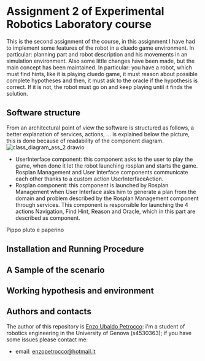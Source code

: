 # Assignment 2 of Experimental Robotics Laboratory course

This is the second assignment of the course, in this assignment I have had to implement some features of the robot in a cluedo game environment. In particular: planning part and robot description and his movements in an simulation environment.
Also some little changes have been made, but the main concept has been maintained. 
In particular: you have a robot, which must find hints, like it is playing cluedo game, it must reason about possible complete hypotheses and then, it must ask to the oracle if the hypothesis is correct. If it is not, the robot must go on and keep playing until it finds the solution.

## Software structure
From an architectural point of view the software is structured as follows, a better explanation of services, actions, ... is explained below the picture, this is done because of readability of the component diagram.
![class_diagram_ass_2 drawio](https://user-images.githubusercontent.com/48513075/166214452-e6c7a5bf-adf2-4239-92ba-cda7e8d5a8be.png)


- UserInterface component: this component asks to the user to play the game, when done it let the robot launching rosplan and starts the game. Rosplan Management and User Interface components communicate each other thanks to a custom action UserInterfaceAction.
- Rosplan component: this component is launched by Rosplan Management when User Interface asks him to generate a plan from the domain and problem described by the Rosplan Management component through services. This component is responsible for launching the 4 actions Navigation, Find Hint, Reason and Oracle, which in this part are described as component.

Pippo pluto e paperino
## Installation and Running Procedure

## A Sample of the scenario

## Working hypothesis and environment

## Authors and contacts
The author of this repository is [Enzo Ubaldo Petrocco](https://github.com/EnzoUbaldoPetrocco/ExperimentalRoboticsLab): i'm a student of robotics engineering in the University of Genova (s4530363); if you have some issues please contact me:
- email: enzopetrocco@hotmail.it 

